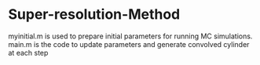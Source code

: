 # Super-resolution-Method
myinitial.m is used to prepare initial parameters for running MC simulations.
main.m is the code to update parameters and generate convolved cylinder at each step
